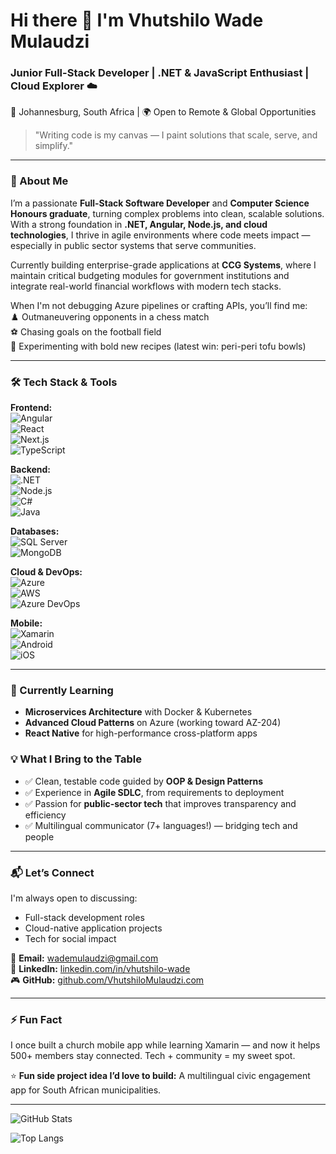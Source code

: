 # Hi there 👋 I'm Vhutshilo Wade Mulaudzi  
### Junior Full-Stack Developer | .NET & JavaScript Enthusiast | Cloud Explorer ☁️  

📍 Johannesburg, South Africa | 🌍 Open to Remote & Global Opportunities  

> "Writing code is my canvas — I paint solutions that scale, serve, and simplify."  

---

### 🚀 About Me  
I’m a passionate **Full-Stack Software Developer** and **Computer Science Honours graduate**, turning complex problems into clean, scalable solutions. With a strong foundation in **.NET, Angular, Node.js, and cloud technologies**, I thrive in agile environments where code meets impact — especially in public sector systems that serve communities.  

Currently building enterprise-grade applications at **CCG Systems**, where I maintain critical budgeting modules for government institutions and integrate real-world financial workflows with modern tech stacks.  

When I'm not debugging Azure pipelines or crafting APIs, you’ll find me:  
♟️ Outmaneuvering opponents in a chess match  
⚽ Chasing goals on the football field  
🍳 Experimenting with bold new recipes (latest win: peri-peri tofu bowls)  

---

### 🛠️ Tech Stack & Tools  

**Frontend:**  
![Angular](https://img.shields.io/badge/-Angular-%23DD0031?logo=angular&logoColor=white&style=flat)  
![React](https://img.shields.io/badge/-React-%2361DAFB?logo=react&logoColor=white&style=flat)  
![Next.js](https://img.shields.io/badge/-Next.js-000000?logo=nextdotjs&logoColor=white&style=flat)  
![TypeScript](https://img.shields.io/badge/-TypeScript-%233178C6?logo=typescript&logoColor=white&style=flat)  

**Backend:**  
![.NET](https://img.shields.io/badge/-.NET-%23512BD4?logo=.net&logoColor=white&style=flat)  
![Node.js](https://img.shields.io/badge/-Node.js-%2343853D?logo=node.js&logoColor=white&style=flat)  
![C#](https://img.shields.io/badge/-C%23-%23239120?logo=c-sharp&logoColor=white&style=flat)  
![Java](https://img.shields.io/badge/-Java-%23ED8B00?logo=openjdk&logoColor=white&style=flat)  

**Databases:**  
![SQL Server](https://img.shields.io/badge/-Microsoft_SQL_Server-%23CC2927?logo=microsoft-sql-server&logoColor=white&style=flat)  
![MongoDB](https://img.shields.io/badge/-MongoDB-%2347A248?logo=mongodb&logoColor=white&style=flat)  

**Cloud & DevOps:**  
![Azure](https://img.shields.io/badge/-Microsoft_Azure-%23008AD7?logo=microsoft-azure&logoColor=white&style=flat)  
![AWS](https://img.shields.io/badge/-AWS-%23FF9900?logo=amazon-aws&logoColor=white&style=flat)  
![Azure DevOps](https://img.shields.io/badge/-Azure_DevOps-%23007ACC?logo=azure-devops&logoColor=white&style=flat)  

**Mobile:**  
![Xamarin](https://img.shields.io/badge/-Xamarin-%233498DB?logo=xamarin&logoColor=white&style=flat)  
![Android](https://img.shields.io/badge/-Android-%233DDC84?logo=android&logoColor=white&style=flat)  
![iOS](https://img.shields.io/badge/-iOS-%23A2AAAD?logo=apple&logoColor=white&style=flat)  

---

### 🌱 Currently Learning  
- **Microservices Architecture** with Docker & Kubernetes  
- **Advanced Cloud Patterns** on Azure (working toward AZ-204)  
- **React Native** for high-performance cross-platform apps  

### 💡 What I Bring to the Table  
- ✅ Clean, testable code guided by **OOP & Design Patterns**  
- ✅ Experience in **Agile SDLC**, from requirements to deployment  
- ✅ Passion for **public-sector tech** that improves transparency and efficiency  
- ✅ Multilingual communicator (7+ languages!) — bridging tech and people  

---

### 📬 Let’s Connect  
I'm always open to discussing:  
- Full-stack development roles  
- Cloud-native application projects  
- Tech for social impact  

📧 **Email:** [wademulaudzi@gmail.com](mailto:wademulaudzi@gmail.com)  
🔗 **LinkedIn:** [linkedin.com/in/vhutshilo-wade](https://www.linkedin.com/in/vhutshilo-wade.com)  
🎮 **GitHub:** [github.com/VhutshiloMulaudzi.com](https://github.com/VhutshiloWade.com)  

---

### ⚡ Fun Fact  
I once built a church mobile app while learning Xamarin — and now it helps 500+ members stay connected. Tech + community = my sweet spot.  

⭐ **Fun side project idea I’d love to build:** A multilingual civic engagement app for South African municipalities.  

---

![GitHub Stats](https://github-readme-stats.vercel.app/api?username=VhutshiloMulaudzi&show_icons=true&theme=radical&card_width=400)

![Top Langs](https://github-readme-stats.vercel.app/api/top-langs/?username=VhutshiloMulaudzi&layout=compact&theme=radical)
